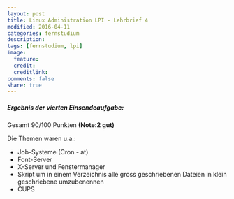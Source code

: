 ```yaml
---
layout: post
title: Linux Administration LPI - Lehrbrief 4
modified: 2016-04-11
categories: fernstudium
description:
tags: [fernstudium, lpi]
image:
  feature:
  credit:
  creditlink:
comments: false
share: true
---
```


##### Ergebnis der vierten Einsendeaufgabe:

Gesamt 90/100 Punkten **(Note:2 gut)**

Die Themen waren u.a.:

+ Job-Systeme (Cron - at)
+ Font-Server
+ X-Server und Fenstermanager
+ Skript um in einem Verzeichnis alle gross geschriebenen Dateien in klein geschriebene umzubenennen
+ CUPS


